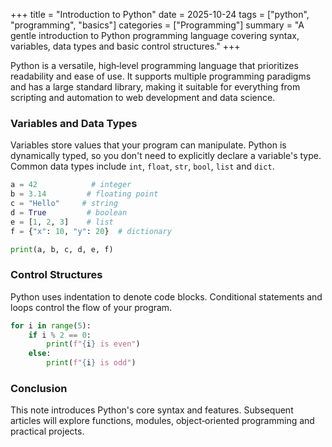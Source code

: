 +++
title = "Introduction to Python"
date = 2025-10-24
tags = ["python", "programming", "basics"]
categories = ["Programming"]
summary = "A gentle introduction to Python programming language covering syntax, variables, data types and basic control structures."
+++

Python is a versatile, high‑level programming language that prioritizes readability and ease of use.
It supports multiple programming paradigms and has a large standard library, making it suitable for everything from scripting and automation to web development and data science.

### Variables and Data Types

Variables store values that your program can manipulate.
Python is dynamically typed, so you don't need to explicitly declare a variable's type.
Common data types include `int`, `float`, `str`, `bool`, `list` and `dict`.

```python
a = 42            # integer
b = 3.14         # floating point
c = "Hello"     # string
d = True         # boolean
e = [1, 2, 3]    # list
f = {"x": 10, "y": 20}  # dictionary

print(a, b, c, d, e, f)
```

### Control Structures

Python uses indentation to denote code blocks.
Conditional statements and loops control the flow of your program.

```python
for i in range(5):
    if i % 2 == 0:
        print(f"{i} is even")
    else:
        print(f"{i} is odd")
```

### Conclusion

This note introduces Python's core syntax and features.
Subsequent articles will explore functions, modules, object‑oriented programming and practical projects.
